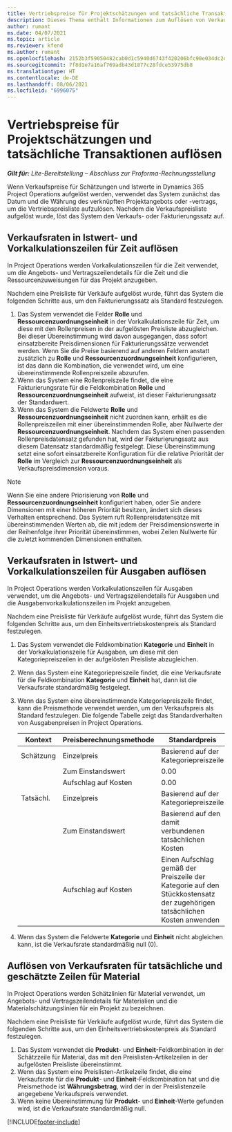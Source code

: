 ```yaml
---
title: Vertriebspreise für Projektschätzungen und tatsächliche Transaktionen auflösen
description: Dieses Thema enthält Informationen zum Auflösen von Verkaufspreisen anhand von Projektschätzungen und Istdaten.
author: rumant
ms.date: 04/07/2021
ms.topic: article
ms.reviewer: kfend
ms.author: rumant
ms.openlocfilehash: 2152b3f59050482cab0d1c5940d6743f420206bfc90e034dc2d754df8bd513a5
ms.sourcegitcommit: 7f8d1e7a16af769adb43d1877c28fdce53975db8
ms.translationtype: HT
ms.contentlocale: de-DE
ms.lasthandoff: 08/06/2021
ms.locfileid: "6996075"
---
```

# <a name="resolve-sales-prices-for-project-estimates-and-actuals"></a>Vertriebspreise für Projektschätzungen und tatsächliche Transaktionen auflösen

_**Gilt für:** Lite-Bereitstellung – Abschluss zur Proforma-Rechnungsstellung_

Wenn Verkaufspreise für Schätzungen und Istwerte in Dynamics 365 Project Operations aufgelöst werden, verwendet das System zunächst das Datum und die Währung des verknüpften Projektangebots oder -vertrags, um die Vertriebspreisliste aufzulösen. Nachdem die Verkaufspreisliste aufgelöst wurde, löst das System den Verkaufs- oder Fakturierungssatz auf.

## <a name="resolve-sales-rates-on-actual-and-estimate-lines-for-time"></a>Verkaufsraten in Istwert- und Vorkalkulationszeilen für Zeit auflösen

In Project Operations werden Vorkalkulationszeilen für die Zeit verwendet, um die Angebots- und Vertragszeilendetails für die Zeit und die Ressourcenzuweisungen für das Projekt anzugeben.

Nachdem eine Preisliste für Verkäufe aufgelöst wurde, führt das System die folgenden Schritte aus, um den Fakturierungssatz als Standard festzulegen.

1. Das System verwendet die Felder **Rolle** und **Ressourcenzuordnungseinheit** in der Vorkalkulationszeile für Zeit, um diese mit den Rollenpreisen in der aufgelösten Preisliste abzugleichen. Bei dieser Übereinstimmung wird davon ausgegangen, dass sofort einsatzbereite Preisdimensionen für Fakturierungssätze verwendet werden. Wenn Sie die Preise basierend auf anderen Feldern anstatt zusätzlich zu **Rolle** und **Ressourcenzuordnungseinheit** konfigurieren, ist das dann die Kombination, die verwendet wird, um eine übereinstimmende Rollenpreiszeile abzurufen.
2. Wenn das System eine Rollenpreiszeile findet, die eine Fakturierungsrate für die Feldkombination **Rolle** und **Ressourcenzuordnungseinheit** aufweist, ist dieser Fakturierungssatz der Standardwert.
3. Wenn das System die Feldwerte **Rolle** und **Ressourcenzuordnungseinheit** nicht zuordnen kann, erhält es die Rollenpreiszeilen mit einer übereinstimmenden Rolle, aber Nullwerte der **Ressourcenzuordnungseinheit**. Nachdem das System einen passenden Rollenpreisdatensatz gefunden hat, wird der Fakturierungssatz aus diesem Datensatz standardmäßig festgelegt. Diese Übereinstimmung setzt eine sofort einsatzbereite Konfiguration für die relative Priorität der **Rolle** im Vergleich zur **Ressourcenzuordnungseinheit** als Verkaufspreisdimension voraus.

> [!NOTE]
> Wenn Sie eine andere Priorisierung von **Rolle** und **Ressourcenzuordnungseinheit** konfiguriert haben, oder Sie andere Dimensionen mit einer höheren Priorität besitzen, ändert sich dieses Verhalten entsprechend. Das System ruft Rollenpreisdatensätze mit übereinstimmenden Werten ab, die mit jedem der Preisdimensionswerte in der Reihenfolge ihrer Priorität übereinstimmen, wobei Zeilen Nullwerte für die zuletzt kommenden Dimensionen enthalten.

## <a name="resolve-sales-rates-on-actual-and-estimate-lines-for-expense"></a>Verkaufsraten in Istwert- und Vorkalkulationszeilen für Ausgaben auflösen

In Project Operations werden Vorkalkulationszeilen für Ausgaben verwendet, um die Angebots- und Vertragszeilendetails für Ausgaben und die Ausgabenvorkalkulationszeilen im Projekt anzugeben.

Nachdem eine Preisliste für Verkäufe aufgelöst wurde, führt das System die folgenden Schritte aus, um den Einheitsvertriebskostenpreis als Standard festzulegen.

1. Das System verwendet die Feldkombination **Kategorie** und **Einheit** in der Vorkalkulationszeile für Ausgaben, um diese mit den Kategoriepreiszeilen in der aufgelösten Preisliste abzugleichen.
2. Wenn das System eine Kategoriepreiszeile findet, die eine Verkaufsrate für die Feldkombination **Kategorie** und **Einheit** hat, dann ist die Verkaufsrate standardmäßig festgelegt.
3. Wenn das System eine übereinstimmende Kategoriepreiszeile findet, kann die Preismethode verwendet werden, um den Verkaufspreis als Standard festzulegen. Die folgende Tabelle zeigt das Standardverhalten von Ausgabenpreisen in Project Operations.

    | Kontext | Preisberechnungsmethode | Standardpreis |
    | --- | --- | --- |
    | Schätzung | Einzelpreis | Basierend auf der Kategoriepreiszeile |
    | &nbsp; | Zum Einstandswert | 0.00 |
    | &nbsp; | Aufschlag auf Kosten | 0.00 |
    | Tatsächl. | Einzelpreis | Basierend auf der Kategoriepreiszeile |
    | &nbsp; | Zum Einstandswert | Basierend auf den damit verbundenen tatsächlichen Kosten |
    | &nbsp; | Aufschlag auf Kosten | Einen Aufschlag gemäß der Preiszeile der Kategorie auf den Stückkostensatz der zugehörigen tatsächlichen Kosten anwenden |

4. Wenn das System die Feldwerte **Kategorie** und **Einheit** nicht abgleichen kann, ist die Verkaufsrate standardmäßig null (0).

## <a name="resolving-sales-rates-on-actual-and-estimate-lines-for-material"></a>Auflösen von Verkaufsraten für tatsächliche und geschätzte Zeilen für Material

In Project Operations werden Schätzlinien für Material verwendet, um Angebots- und Vertragszeilendetails für Materialien und die Materialschätzungslinien für ein Projekt zu bezeichnen.

Nachdem eine Preisliste für Verkäufe aufgelöst wurde, führt das System die folgenden Schritte aus, um den Einheitsvertriebskostenpreis als Standard festzulegen.

1. Das System verwendet die **Produkt**- und **Einheit**-Feldkombination in der Schätzzeile für Material, das mit den Preislisten-Artikelzeilen in der aufgelösten Preisliste übereinstimmt.
2. Wenn das System eine Preislisten-Artikelzeile findet, die eine Verkaufsrate für die **Produkt**- und **Einheit**-Feldkombination hat und die Preismethode ist **Währungsbetrag**, wird der in der Preislistenzeile angegebene Verkaufspreis verwendet.
3. Wenn keine Übereinstimmung für **Produkt**- und **Einheit**-Werte gefunden wird, ist die Verkaufsrate standardmäßig null.

[!INCLUDE[footer-include](../../includes/footer-banner.md)]
